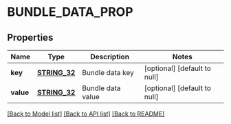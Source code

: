# BUNDLE_DATA_PROP

## Properties
Name | Type | Description | Notes
------------ | ------------- | ------------- | -------------
**key** | [**STRING_32**](STRING_32.md) | Bundle data key | [optional] [default to null]
**value** | [**STRING_32**](STRING_32.md) | Bundle data value | [optional] [default to null]

[[Back to Model list]](../README.md#documentation-for-models) [[Back to API list]](../README.md#documentation-for-api-endpoints) [[Back to README]](../README.md)


